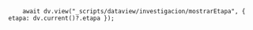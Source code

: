 ```dataviewjs
	await dv.view("_scripts/dataview/investigacion/mostrarEtapa", { etapa: dv.current()?.etapa });
```